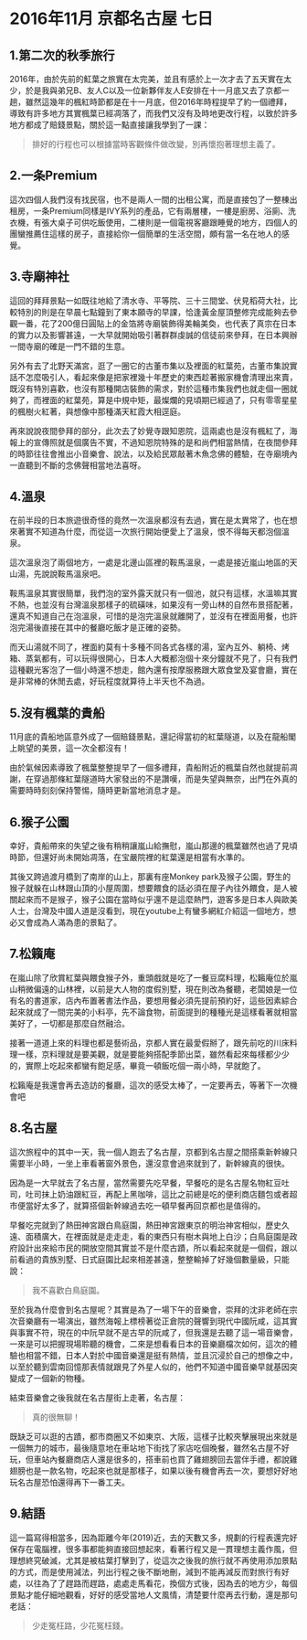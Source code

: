 # 2016年11月 京都名古屋 七日

## 1.第二次的秋季旅行
2016年，由於先前的魟葉之旅實在太完美，並且有感於上一次才去了五天實在太少，於是我與弟兄B、友人C以及一位新夥伴友人E安排在十一月底又去了京都一趟，雖然這幾年的楓紅時節都是在十一月底，但2016年時程提早了約一個禮拜，導致有許多地方其實楓葉已經凋落了，而我們又沒有及時地更改行程，以致於許多地方都成了賠錢景點，關於這一點直接讓我學到了一課：

>排好的行程也可以根據當時客觀條件做改變，別再懷抱著理想主義了。

## 2.一条Premium
這次四個人我們沒有找民宿，也不是兩人一間的出租公寓，而是直接包了一整棟出租房，一条Premium同樣是IVY系列的產品，它有兩層樓，一樓是廚房、浴廁、洗衣機，有張大桌子可供吃飯使用，二樓則是一個電視客廳跟睡覺的地方，四個人的團蠻推薦住這樣的房子，直接給你一個簡單的生活空間，頗有當一名在地人的感覺。

## 3.寺廟神社
這回的拜拜景點一如既往地給了清水寺、平等院、三十三間堂、伏見稻荷大社，比較特別的則是在早晨七點鐘到了東本願寺的早課，恰逢黃金屋頂整修完成能夠去參觀一番，花了200億日圓貼上的金箔將寺廟裝飾得美輪美奐，也代表了真宗在日本的實力以及影響甚遠，一大早就開始吸引著群群虔誠的信徒前來參拜，在日本興辦一間寺廟的確是一門不錯的生意。

另外有去了北野天滿宮，逛了一圈它的古董市集以及裡面的紅葉苑，古董市集說實話不怎麼吸引人，看起來像是把家裡幾十年歷史的東西趁著搬家機會清理出來賣，既沒有特別喜歡，也沒有那種開店裝飾的需求，對於這種市集我們也就走個一圈就夠了，而裡面的紅葉苑，算是中規中矩，最燦爛的見頃期已經過了，只有零零星星的楓樹火紅著，與想像中那種滿天紅霞大相逕庭。

再來說說夜間參拜的部分，此次去了妙覺寺跟知恩院，這兩處也是沒有楓紅了，海報上的宣傳照就是個廣告不實，不過知恩院特殊的是和尚們相當熱情，在夜間參拜的時節往往會推出小音樂會、說法，以及給民眾敲著木魚念佛的體驗，在寺廟境內一直聽到不斷的念佛聲相當地法喜呀。

## 4.溫泉
在前半段的日本旅遊很奇怪的竟然一次溫泉都沒有去過，實在是太異常了，也在想來著實不知道為什麼，而從這一次旅行開始便愛上了溫泉，恨不得每天都泡個溫泉。

這次溫泉泡了兩個地方，一處是北邊山區裡的鞍馬溫泉，一處是接近嵐山地區的天山湯，先說說鞍馬溫泉吧。

鞍馬溫泉其實很簡單，我們泡的室外露天就只有一個池，就只有這樣，水溫嘛其實不熱，也並沒有台灣溫泉那樣子的硫磺味，如果沒有一旁山林的自然布景搭配著，還真不知道自己在泡溫泉，可惜的是泡完溫泉就離開了，並沒有在裡面用餐，也許泡完湯後直接在其中的餐廳吃飯才是正確的姿勢。

而天山湯就不同了，裡面約莫有十多種不同各式各樣的湯，室內互外、躺椅、烤箱、蒸氣都有，可以玩得很開心，日本人大概都泡個十來分鐘就不見了，只有我們這種觀光客泡了一個小時還不想走，館內還有按摩服務跟大眾食堂及宴會廳，實在是非常棒的休閒去處，好玩程度就算待上半天也不為過。

## 5.沒有楓葉的貴船
11月底的貴船地區意外成了一個賠錢景點，還記得當初的紅葉隧道，以及在龍船閣上眺望的美景，這一次全都沒有！

由於氣候因素導致了楓葉整整提早了一個多禮拜，貴船附近的楓葉自然也就提前凋謝，在穿過那條紅葉隧道時大家發出的不是讚嘆，而是失望與無奈，出門在外真的需要時時刻刻保持警惕，隨時更新當地消息才是。

## 6.猴子公園
幸好，貴船帶來的失望之後有稍稍讓嵐山給撫慰，嵐山那邊的楓葉雖然也過了見頃時節，但還好尚未開始凋落，在宝嚴院裡的紅葉還是相當有水準的。

其後又跨過渡月橋到了南岸的山上，那裏有座Monkey park及猴子公園，野生的猴子就躲在山林跟山頂的小屋周圍，想要餵食的話必須在屋子內往外餵食，是人被關起來而不是猴子，猴子公園在當時似乎還不是這麼熱門，遊客多是日本人與歐美人士，台灣及中國人道是沒看到，現在youtube上有蠻多網紅介紹這一個地方，想必又會成為人滿為患的景點了。

## 7.松籟庵
在嵐山除了欣賞紅葉與餵食猴子外，重頭戲就是吃了一餐豆腐料理，松籟庵位於嵐山稍微偏遠的山林裡，以前是大人物的度假別墅，現在則改為餐聽，老闆娘是一位有名的書道家，店內布置著書法作品，要想用餐必須先提前預約好，這些因素綜合起來就成了一間完美的小料亭，先不論食物，前面提到的種種光是這樣看著就相當美好了，一切都是那麼自然融洽。

接著一道道上來的料理也都是藝術品，京都人實在最愛假掰了，跟先前吃的川床料理一樣，京料理就是要美觀，就是要能夠搭配季節出菜，雖然看起來每樣都少少的，實際上吃起來都蠻有飽足感，畢竟一頓飯吃個一兩小時，早就飽了。

松籟庵是我還會再去造訪的餐廳，這次的感受太棒了，一定要再去，等著下一次機會吧

## 8.名古屋
這次旅程中的其中一天，我一個人跑去了名古屋，京都到名古屋之間搭乘新幹線只需要半小時，一坐上車看著窗外景色，還沒意會過來就到了，新幹線真的很快。

因為是一大早就去了名古屋，當然需要先吃早餐，早餐吃的是名古屋名物紅豆吐司，吐司抹上奶油跟紅豆，再配上黑咖啡，這比之前總是吃的便利商店麵包或者超市便當好太多了，就算搭個新幹線過去吃一頓早餐再回京都也是值得的。

早餐吃完就到了熱田神宮跟白鳥庭園，熱田神宮跟東京的明治神宮相似，歷史久遠、面積廣大，在裡面就是走走走，看的東西只有樹木與地上白沙；白鳥庭園是政府設計出來給市民的開放空間其實並不是什麼古蹟，所以看起來就是一個假，跟以前看過的貴族別墅、日式庭園比起來相差甚遠，整整輸掉了好幾個數量級，只能說：

> 我不喜歡白鳥庭園。

至於我為什麼會到名古屋呢？其實是為了一場下午的音樂會，崇拜的沈非老師在宗次音樂廳有一場演出，雖然海報上標榜著從正倉院的聲響到現代中國阮咸，這其實與事實不符，現在的中阮早就不是古早的阮咸了，但我還是去聽了這一場音樂會，一來是可以把握現場聆聽的機會，二來是想看看日本的音樂廳檔次如何，這次的體驗也相當不錯，日本人對於中國音樂還是挺有熱情，並且沉浸於自己的想像之中，以至於聽到雲南回憶那表情就跟見了外星人似的，他們不知道中國音樂早就基因突變成了一個新的物種。

結束音樂會之後我就在名古屋街上走著，名古屋：

> 真的很無聊！

既缺乏可以逛的古蹟，都市商圈又不如東京、大阪，這樣子比較夾擊展現出來就是一個無力的城市，最後隨意地在車站地下街找了家店吃個晚餐，雖然名古屋不好玩，但車站內餐廳商店人還是很多的，搭車前也買了雞翅膀回去當伴手禮，都說雞翅膀也是一款名物，吃起來也就是那樣子，如果以後有機會再去一次，要想好好地玩名古屋恐怕還得再下一番工夫。

## 9.結語
這一篇寫得相當多，因為距離今年(2019)近，去的天數又多，規劃的行程表還完好保存在電腦裡，很多事都能夠直接回想起來，看著行程又是一貫理想主義作風，但理想終究破滅，尤其是被枯葉打擊到了，從這次之後我的旅行就不再使用添加景點的方式，而是使用減法，列出行程之後不斷地刪，減到不能再減反而對旅行有好處，以往為了了趕路而趕路，處處走馬看花，換個方式後，因為去的地方少，每個景點才能仔細地觀看，好好的感受當地人文風情，清楚要什麼再去行動，還是那句老話：

> 少走冤枉路，少花冤枉錢。
